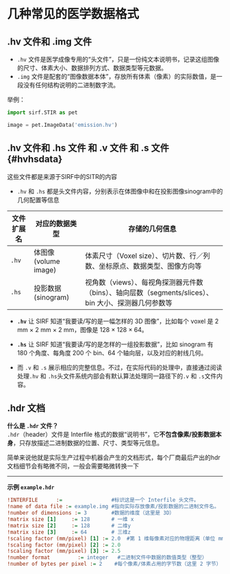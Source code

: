 # 几种常见的医学数据格式

## .hv 文件和 .img 文件

- `.hv` 文件是医学成像专用的“头文件”，只是一份纯文本说明书，记录这组图像的尺寸、体素大小、数据排列方式、数据类型等元数据。
- `.img` 文件是配套的“图像数据本体”，存放所有体素（像素）的实际数值，是一段没有任何结构说明的二进制数字流。

举例：

```python
import sirf.STIR as pet

image = pet.ImageData('emission.hv')
```


## .hv 文件和 .hs 文件 和 .v 文件 和 .s 文件 {#hvhsdata}

这些文件都是来源于SIRF中的SITR的内容

- `.hv` 和 `.hs` 都是头文件内容，分别表示在体图像中和在投影图像sinogram中的几何配置等信息

文件扩展名 | 对应的数据类型           | 存储的几何信息
---       | ---                    | ---
`.hv`     | 体图像 (volume image)  | 体素尺寸（Voxel size）、切片数、行／列数、坐标原点、数据类型、图像方向等
`.hs`     | 投影数据 (sinogram)    | 视角数（views）、每视角探测器元件数（bins）、轴向层数（segments/slices）、bin 大小、探测器几何参数等

- **`.hv`** 让 SIRF 知道“我要读/写的是一幅怎样的 3D 图像”，比如每个 voxel 是 2 mm × 2 mm × 2 mm，图像是 128 × 128 × 64。
- **`.hs`** 让 SIRF 知道“我要读/写的是怎样的一组投影数据”，比如 sinogram 有 180 个角度、每角度 200 个 bin、64 个轴向层，以及对应的射线几何。


- 而 `.v` 和 `.s` 展示相应的完整信息。不过，在实际代码的处理中，直接通过阅读处理`.hv` 和 `.hs`头文件系统内部会有默认算法处理同一路径下的`.v` 和 `.s`文件内容。


## .hdr 文档

**什么是 `.hdr` 文件？**  
`.hdr`（header）文件是 Interfile 格式的数据“说明书”，它**不包含像素/投影数据本身**，只存放描述二进制数据的位置、尺寸、类型等元信息。

简单来说他就是实际生产过程中机器会产生的文档形式，每个厂商最后产出的hdr文档细节会有略微不同，一般会需要略微转换一下

---

**示例 `example.hdr`**  
```ini
!INTERFILE      :=                #标识这是一个 Interfile 头文件。
!name of data file := example.img #指向实际存放像素/投影数据的二进制文件名。
!number of dimensions := 3        #数据的维度（这里是 3D）
!matrix size [1]     := 128       # 一维 x
!matrix size [2]     := 128       # 二维y
!matrix size [3]     := 64        # 三维z
!scaling factor (mm/pixel) [1] := 2.0  #第 1 维每像素对应的物理距离（单位 mm）
!scaling factor (mm/pixel) [2] := 2.0
!scaling factor (mm/pixel) [3] := 2.5
!number format         := integer   #二进制文件中数据的数值类型（整型）
!number of bytes per pixel := 2    #每个像素/体素占用的字节数（这里 2 字节）
```